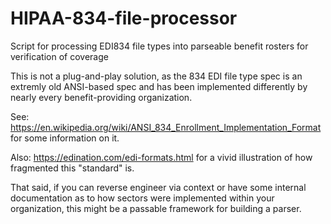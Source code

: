 # HIPAA-834-file-processor
Script for processing EDI834 file types into parseable benefit rosters for verification of coverage

This is not a plug-and-play solution, as the 834 EDI file type spec is an extremly old ANSI-based spec and has been implemented differently by nearly every benefit-providing organization.

See: https://en.wikipedia.org/wiki/ANSI_834_Enrollment_Implementation_Format
for some information on it.

Also: https://edination.com/edi-formats.html for a vivid illustration of how fragmented this "standard" is.

That said, if you can reverse engineer via context or have some internal documentation as to how sectors were implemented within your organization, this might be a passable framework for building a parser.

